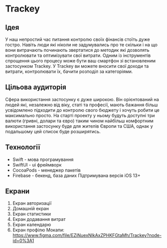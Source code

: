 # Trackey

## Ідея
У наш непростий час питання контролю своїх фінансів стоїть дуже гостро. Навіть люди які ніколи не задумувались про те скільки і на що вони витрачають починають звертатися до методик які дозволять контролювати та оптимізувати свої витрати. Одним із інструментів спрощення цього процесу може бути ваш смартфон зі встановленим застосунком Trackey. У Trackey ви можете вносити свої доходи та витрати, контролювати їх, бачити розподіл за категоріями.

## Цільова аудиторія
Сфера використання застосунку є дуже широкою. Він орієнтований на людей які, незалежно від віку, статі та професії, мають бажання більш усвідомлено підходити до контролю свого бюджету і хочуть робити це максимально просто. На старті проекту у ньому будуть доступні три валюти (гривні, долари та євро) таким чином найбільш комфортним використання застосунку буде для жителів Європи та США, однак у подальшому цей список буде розширятись.

## Технології
* Swift - мова програмування
* SwiftUI - ui фреймворк
* CocoaPods - менеджер пакетів
* Firebase - бекенд, база даних
Підтримувана версія iOS 13+

## Екрани
1. Екран авторизації
2. Домашній екран
3. Екран статистики
4. Екран додавання витрат
5. Екран календарю
6. Екран профілю
Мокапи: https://www.figma.com/file/EZiNuexNlkAxZPHKFGtaMh/Trackey?node-id=0%3A1
